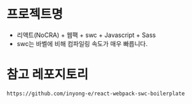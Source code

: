 # 프로젝트명

- 리액트(NoCRA) + 웹팩 + swc + Javascript + Sass
- swc는 바벨에 비해 컴파일링 속도가 매우 빠릅니다.

# 참고 레포지토리
```
https://github.com/inyong-e/react-webpack-swc-boilerplate
```